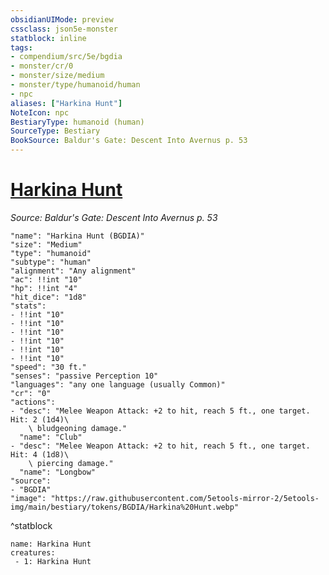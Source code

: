 ```yaml
---
obsidianUIMode: preview
cssclass: json5e-monster
statblock: inline
tags:
- compendium/src/5e/bgdia
- monster/cr/0
- monster/size/medium
- monster/type/humanoid/human
- npc
aliases: ["Harkina Hunt"]
NoteIcon: npc
BestiaryType: humanoid (human)
SourceType: Bestiary
BookSource: Baldur's Gate: Descent Into Avernus p. 53
---
```

# [Harkina Hunt](2-Mechanics/CLI/bestiary/npc/harkina-hunt-bgdia.md)
*Source: Baldur's Gate: Descent Into Avernus p. 53*  

```statblock
"name": "Harkina Hunt (BGDIA)"
"size": "Medium"
"type": "humanoid"
"subtype": "human"
"alignment": "Any alignment"
"ac": !!int "10"
"hp": !!int "4"
"hit_dice": "1d8"
"stats":
- !!int "10"
- !!int "10"
- !!int "10"
- !!int "10"
- !!int "10"
- !!int "10"
"speed": "30 ft."
"senses": "passive Perception 10"
"languages": "any one language (usually Common)"
"cr": "0"
"actions":
- "desc": "Melee Weapon Attack: +2 to hit, reach 5 ft., one target. Hit: 2 (1d4)\
    \ bludgeoning damage."
  "name": "Club"
- "desc": "Melee Weapon Attack: +2 to hit, reach 5 ft., one target. Hit: 4 (1d8)\
    \ piercing damage."
  "name": "Longbow"
"source":
- "BGDIA"
"image": "https://raw.githubusercontent.com/5etools-mirror-2/5etools-img/main/bestiary/tokens/BGDIA/Harkina%20Hunt.webp"
```
^statblock

```encounter-table
name: Harkina Hunt
creatures:
 - 1: Harkina Hunt
```